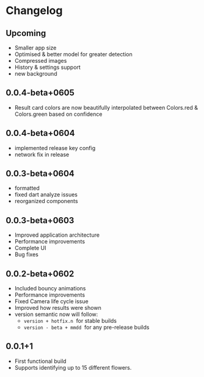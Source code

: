 # Changelog

## Upcoming

- Smaller app size
- Optimised & better model for greater detection
- Compressed images
- History & settings support
- new background

## 0.0.4-beta+0605

- Result card colors are now beautifully interpolated between Colors.red & Colors.green based on confidence

## 0.0.4-beta+0604

- implemented release key config
- network fix in release

## 0.0.3-beta+0604
 
- formatted
- fixed dart analyze issues
- reorganized components

## 0.0.3-beta+0603

- Improved application architecture
- Performance improvements
- Complete UI
- Bug fixes

## 0.0.2-beta+0602

- Included bouncy animations
- Performance improvements
- Fixed Camera life cycle issue
- Improved how results were shown
- version semantic now will follow:
  - `version + hotfix.n` &nbsp;for stable builds
  - `version - beta + mmdd` &nbsp;for any pre-release builds

## 0.0.1+1

- First functional build
- Supports identifying up to 15 different flowers.